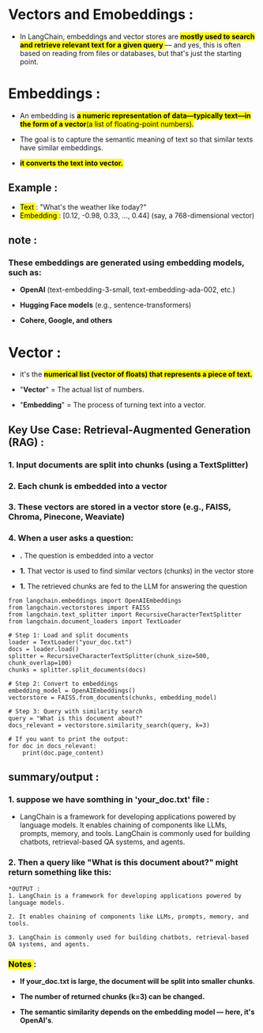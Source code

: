 # Vectors and Emobeddings :
- In LangChain, embeddings and vector stores are **<mark>mostly used to search and retrieve relevant text for a given query </mark>** — and yes, this is often based on reading from files or databases, but that's just the starting point.

# Embeddings :
- An embedding is <mark>**a numeric representation of data—typically text—in the form of a vector**(a list of floating-point numbers).</mark>
- The goal is to capture the semantic meaning of text so that similar texts have similar embeddings.

- **<mark>it converts the text into vector. </mark>**

## Example :
- <mark>Text </mark> : "What's the weather like today?"
- <mark>Embedding </mark> : [0.12, -0.98, 0.33, ..., 0.44] (say, a 768-dimensional vector)

## **note** :
### These embeddings are generated using embedding models, such as:
- **OpenAI** (text-embedding-3-small, text-embedding-ada-002, etc.)

- **Hugging Face models** (e.g., sentence-transformers)

- **Cohere, Google, and others**

# Vector :
- it's the **<mark>numerical list (vector of floats) that represents a piece of text. </mark>**

- "**Vector**" = The actual list of numbers.

- "**Embedding**" = The process of turning text into a vector.

## Key Use Case: **Retrieval-Augmented Generation (RAG)** :
### **1.** Input documents are split into chunks (using a TextSplitter)

### **2.** Each chunk is embedded into a vector

### **3.** These vectors are stored in a vector store (e.g., FAISS, Chroma, Pinecone, Weaviate)

### **4.** When a user asks a question:

- **.** The question is embedded into a vector

- **1.** That vector is used to find similar vectors (chunks) in the vector store

- **1.** The retrieved chunks are fed to the LLM for answering the question

```
from langchain.embeddings import OpenAIEmbeddings
from langchain.vectorstores import FAISS
from langchain.text_splitter import RecursiveCharacterTextSplitter
from langchain.document_loaders import TextLoader

# Step 1: Load and split documents
loader = TextLoader("your_doc.txt")
docs = loader.load()
splitter = RecursiveCharacterTextSplitter(chunk_size=500, chunk_overlap=100)
chunks = splitter.split_documents(docs)

# Step 2: Convert to embeddings
embedding_model = OpenAIEmbeddings()
vectorstore = FAISS.from_documents(chunks, embedding_model)

# Step 3: Query with similarity search
query = "What is this document about?"
docs_relevant = vectorstore.similarity_search(query, k=3)

# If you want to print the output:
for doc in docs_relevant:
    print(doc.page_content)

```

## summary/output :
### 1. suppose we have somthing in 'your_doc.txt' file :
- LangChain is a framework for developing applications powered by language models. It enables chaining of components like LLMs, prompts, memory, and tools. LangChain is commonly used for building chatbots, retrieval-based QA systems, and agents.

### 2. Then a query like "What is this document about?" might return something like this:

```
*OUTPUT :
1. LangChain is a framework for developing applications powered by language models.

2. It enables chaining of components like LLMs, prompts, memory, and tools.

3. LangChain is commonly used for building chatbots, retrieval-based QA systems, and agents.

```

### **<mark>Notes </mark>**:
- **If your_doc.txt is large, the document will be split into smaller chunks**.

- **The number of returned chunks (k=3) can be changed.**

- **The semantic similarity depends on the embedding model — here, it's OpenAI's**.